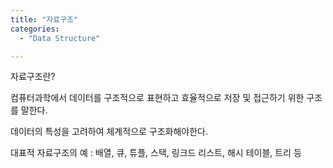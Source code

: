 ```yaml
---
title: "자료구조"
categories:
  - "Data Structure"

---
```

자료구조란?

컴퓨터과학에서 데이터를 구조적으로 표현하고 효율적으로 저장 및 접근하기 위한 구조를 말한다.

데이터의 특성을 고려하여 체계적으로 구조화해야한다.

대표적 자료구조의 예 : 배열, 큐, 튜플, 스택, 링크드 리스트, 해시 테이블, 트리 등

